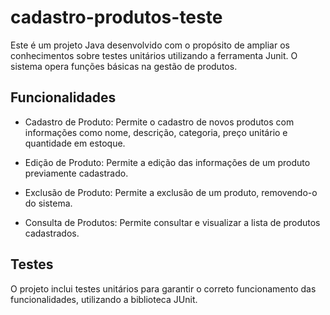 # cadastro-produtos-teste

Este é um projeto Java desenvolvido com o propósito de ampliar os conhecimentos sobre testes unitários utilizando a ferramenta Junit. O sistema opera funções básicas na gestão de produtos.

## Funcionalidades
- Cadastro de Produto: Permite o cadastro de novos produtos com informações como nome, descrição, categoria, preço unitário e quantidade em estoque.

- Edição de Produto: Permite a edição das informações de um produto previamente cadastrado.

- Exclusão de Produto: Permite a exclusão de um produto, removendo-o do sistema.

- Consulta de Produtos: Permite consultar e visualizar a lista de produtos cadastrados.

## Testes

O projeto inclui testes unitários para garantir o correto funcionamento das funcionalidades, utilizando a biblioteca JUnit.

